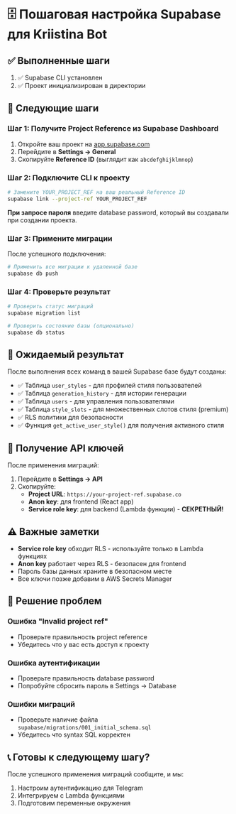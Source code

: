 # 🗄️ Пошаговая настройка Supabase для Kriistina Bot

## ✅ Выполненные шаги

1. ✅ Supabase CLI установлен
2. ✅ Проект инициализирован в директории

## 🔄 Следующие шаги

### Шаг 1: Получите Project Reference из Supabase Dashboard

1. Откройте ваш проект на [app.supabase.com](https://app.supabase.com)
2. Перейдите в **Settings → General**
3. Скопируйте **Reference ID** (выглядит как `abcdefghijklmnop`)

### Шаг 2: Подключите CLI к проекту

```bash
# Замените YOUR_PROJECT_REF на ваш реальный Reference ID
supabase link --project-ref YOUR_PROJECT_REF
```

**При запросе пароля** введите database password, который вы создавали при создании проекта.

### Шаг 3: Примените миграции

После успешного подключения:

```bash
# Применить все миграции к удаленной базе
supabase db push
```

### Шаг 4: Проверьте результат

```bash
# Проверить статус миграций
supabase migration list

# Проверить состояние базы (опционально)
supabase db status
```

## 🎯 Ожидаемый результат

После выполнения всех команд в вашей Supabase базе будут созданы:

- ✅ Таблица `user_styles` - для профилей стиля пользователей
- ✅ Таблица `generation_history` - для истории генерации
- ✅ Таблица `users` - для управления пользователями
- ✅ Таблица `style_slots` - для множественных слотов стиля (premium)
- ✅ RLS политики для безопасности
- ✅ Функция `get_active_user_style()` для получения активного стиля

## 🔑 Получение API ключей

После применения миграций:

1. Перейдите в **Settings → API**
2. Скопируйте:
   - **Project URL**: `https://your-project-ref.supabase.co`
   - **Anon key**: для frontend (React app)
   - **Service role key**: для backend (Lambda функции) - **СЕКРЕТНЫЙ!**

## ⚠️ Важные заметки

- **Service role key** обходит RLS - используйте только в Lambda функциях
- **Anon key** работает через RLS - безопасен для frontend
- Пароль базы данных храните в безопасном месте
- Все ключи позже добавим в AWS Secrets Manager

## 🐛 Решение проблем

### Ошибка "Invalid project ref"
- Проверьте правильность project reference
- Убедитесь что у вас есть доступ к проекту

### Ошибка аутентификации
- Проверьте правильность database password
- Попробуйте сбросить пароль в Settings → Database

### Ошибки миграций
- Проверьте наличие файла `supabase/migrations/001_initial_schema.sql`
- Убедитесь что syntax SQL корректен

## 📞 Готовы к следующему шагу?

После успешного применения миграций сообщите, и мы:
1. Настроим аутентификацию для Telegram
2. Интегрируем с Lambda функциями
3. Подготовим переменные окружения 